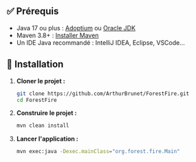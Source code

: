 ## ✅ Prérequis

- Java 17 ou plus : [Adoptium](https://adoptium.net/) ou [Oracle JDK](https://www.oracle.com/java/technologies/javase/jdk17-archive-downloads.html)
- Maven 3.8+ : [Installer Maven](https://maven.apache.org/install.html)
- Un IDE Java recommandé : IntelliJ IDEA, Eclipse, VSCode...

## 🔧 Installation

1. **Cloner le projet :**

   ```bash
   git clone https://github.com/ArthurBrunet/ForestFire.git
   cd ForestFire
2. **Construire le projet :**

   ```bash
   mvn clean install
3. **Lancer l'application :**

   ```bash
   mvn exec:java -Dexec.mainClass="org.forest.fire.Main"